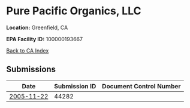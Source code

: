 # Pure Pacific Organics, LLC

**Location:** Greenfield, CA

**EPA Facility ID:** 100000193667

[Back to CA Index](../../index.md)

## Submissions

| Date | Submission ID | Document Control Number |
|------|--------------|-------------------------|
| [2005-11-22](submissions/44282.md) | 44282 |  |
